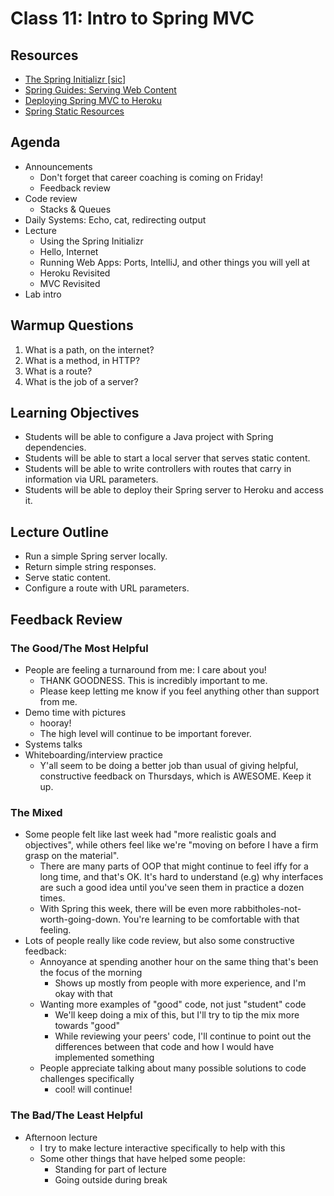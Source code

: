 # Class 11: Intro to Spring MVC

## Resources
* [The Spring Initializr \[sic\]](https://start.spring.io/)
* [Spring Guides: Serving Web Content](https://spring.io/guides/gs/serving-web-content/)
* [Deploying Spring MVC to Heroku](https://devcenter.heroku.com/articles/deploying-spring-boot-apps-to-heroku)
* [Spring Static Resources](https://spring.io/blog/2013/12/19/serving-static-web-content-with-spring-boot)

## Agenda
- Announcements
    - Don't forget that career coaching is coming on Friday!
    - Feedback review
- Code review
    - Stacks & Queues
- Daily Systems: Echo, cat, redirecting output
- Lecture
    - Using the Spring Initializr
    - Hello, Internet
    - Running Web Apps: Ports, IntelliJ, and other things you will yell at
    - Heroku Revisited
    - MVC Revisited
- Lab intro

## Warmup Questions
1. What is a path, on the internet?
2. What is a method, in HTTP?
3. What is a route?
4. What is the job of a server?

## Learning Objectives
* Students will be able to configure a Java project with Spring dependencies.
* Students will be able to start a local server that serves static content.
* Students will be able to write controllers with routes that carry in information via URL parameters.
* Students will be able to deploy their Spring server to Heroku and access it.

## Lecture Outline
* Run a simple Spring server locally.
* Return simple string responses.
* Serve static content.
* Configure a route with URL parameters.

## Feedback Review

### The Good/The Most Helpful

- People are feeling a turnaround from me: I care about you!
    - THANK GOODNESS. This is incredibly important to me.
    - Please keep letting me know if you feel anything other than support from me.
- Demo time with pictures
    - hooray!
    - The high level will continue to be important forever.
- Systems talks
- Whiteboarding/interview practice
    - Y'all seem to be doing a better job than usual of giving helpful, constructive feedback on Thursdays, which is AWESOME. Keep it up.


### The Mixed

- Some people felt like last week had "more realistic goals and objectives", while others feel like we're "moving on before I have a firm grasp on the material".
    - There are many parts of OOP that might continue to feel iffy for a long time, and that's OK. It's hard to understand (e.g) why interfaces are such a good idea until you've seen them in practice a dozen times.
    - With Spring this week, there will be even more rabbitholes-not-worth-going-down. You're learning to be comfortable with that feeling.
- Lots of people really like code review, but also some constructive feedback:
    - Annoyance at spending another hour on the same thing that's been the focus of the morning
        - Shows up mostly from people with more experience, and I'm okay with that
    - Wanting more examples of "good" code, not just "student" code
        - We'll keep doing a mix of this, but I'll try to tip the mix more towards "good"
        - While reviewing your peers' code, I'll continue to point out the differences between that code and how I would have implemented something
    - People appreciate talking about many possible solutions to code challenges specifically
        - cool! will continue!

### The Bad/The Least Helpful

- Afternoon lecture
    - I try to make lecture interactive specifically to help with this
    - Some other things that have helped some people:
        - Standing for part of lecture
        - Going outside during break
